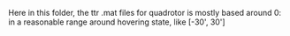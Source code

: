 Here in this folder, the ttr .mat files for quadrotor is mostly based around 0: in a reasonable range around hovering state, like [-30', 30'] 
